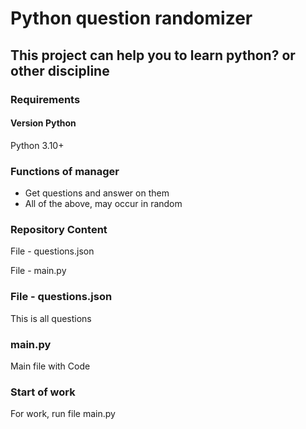 **Python question randomizer**
========================
## This project can help you to learn python? or other discipline
### Requirements
#### Version Python

Python 3.10+

### Functions of manager
- Get questions and answer on them
- All of the above, may occur in random

### Repository Content
File - questions.json

File - main.py

### File - questions.json
This is all questions

### main.py
Main file with Code

### Start of work
For work, run file main.py
